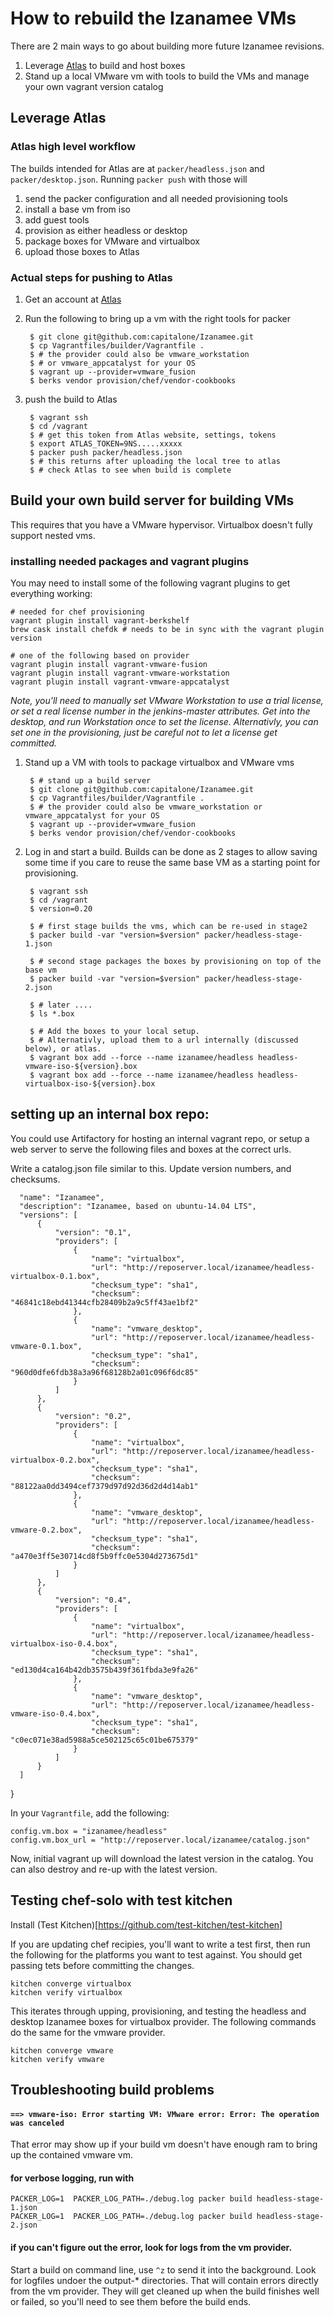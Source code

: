 
# How to rebuild the Izanamee VMs

There are 2 main ways to go about building more future Izanamee revisions.

1. Leverage [Atlas](https://atlas.hashicorp.com/) to build and host boxes
2. Stand up a local VMware vm with tools to build the VMs and manage
   your own vagrant version catalog

## Leverage Atlas

### Atlas high level workflow
The builds intended for Atlas are at `packer/headless.json` and `packer/desktop.json`.
Running `packer push` with those will

1. send the packer configuration and all needed provisioning tools
1. install a base vm from iso
1. add guest tools
1. provision as either headless or desktop
1. package boxes for VMware and virtualbox
1. upload those boxes to Atlas

### Actual steps for pushing to Atlas

1. Get an account at [Atlas](https://atlas.hashicorp.com/)

2. Run the following to bring up a vm with the right tools for packer

        $ git clone git@github.com:capitalone/Izanamee.git
        $ cp Vagrantfiles/builder/Vagrantfile .
        $ # the provider could also be vmware_workstation
        $ # or vmware_appcatalyst for your OS
        $ vagrant up --provider=vmware_fusion
        $ berks vendor provision/chef/vendor-cookbooks

3. push the build to Atlas

        $ vagrant ssh
        $ cd /vagrant
        $ # get this token from Atlas website, settings, tokens
        $ export ATLAS_TOKEN=9NS.....xxxxx
        $ packer push packer/headless.json
        $ # this returns after uploading the local tree to atlas
        $ # check Atlas to see when build is complete

## Build your own build server for building VMs

This requires that you have a VMware hypervisor.  Virtualbox doesn't fully
support nested vms.


### installing needed packages and vagrant plugins
You may need to install some of the following vagrant plugins to get everything working:


    # needed for chef provisioning
    vagrant plugin install vagrant-berkshelf
    brew cask install chefdk # needs to be in sync with the vagrant plugin version

    # one of the following based on provider
    vagrant plugin install vagrant-vmware-fusion
    vagrant plugin install vagrant-vmware-workstation
    vagrant plugin install vagrant-vmware-appcatalyst


*Note, you'll need to manually set VMware Workstation to use a trial license,
 or set a real license number in the jenkins-master attributes.  Get into
 the desktop, and run Workstation once to set the license.  Alternativly, you can
 set one in the provisioning, just be careful not to let a license get committed.*

1. Stand up a VM with tools to package virtualbox and VMware vms

        $ # stand up a build server
        $ git clone git@github.com:capitalone/Izanamee.git
        $ cp Vagrantfiles/builder/Vagrantfile .
        $ # the provider could also be vmware_workstation or vmware_appcatalyst for your OS
        $ vagrant up --provider=vmware_fusion
        $ berks vendor provision/chef/vendor-cookbooks


1. Log in and start a build.
   Builds can be done as 2 stages to allow saving some time if you care to reuse
   the same base VM as a starting point for provisioning.

        $ vagrant ssh
        $ cd /vagrant
        $ version=0.20

        $ # first stage builds the vms, which can be re-used in stage2
        $ packer build -var "version=$version" packer/headless-stage-1.json

        $ # second stage packages the boxes by provisioning on top of the base vm
        $ packer build -var "version=$version" packer/headless-stage-2.json

        $ # later ....
        $ ls *.box

        $ # Add the boxes to your local setup.
        $ # Alternativly, upload them to a url internally (discussed below), or atlas.
        $ vagrant box add --force --name izanamee/headless headless-vmware-iso-${version}.box
        $ vagrant box add --force --name izanamee/headless headless-virtualbox-iso-${version}.box


## setting up an internal box repo:

You could use Artifactory for hosting an internal vagrant repo, or setup a web server
to serve the following files and boxes at the correct urls.

Write a catalog.json file similar to this.  Update version numbers, and checksums.

      "name": "Izanamee",
      "description": "Izanamee, based on ubuntu-14.04 LTS",
      "versions": [
          {
              "version": "0.1",
              "providers": [
                  {
                      "name": "virtualbox",
                      "url": "http://reposerver.local/izanamee/headless-virtualbox-0.1.box",
                      "checksum_type": "sha1",
                      "checksum": "46841c18ebd41344cfb28409b2a9c5ff43ae1bf2"
                  },
                  {
                      "name": "vmware_desktop",
                      "url": "http://reposerver.local/izanamee/headless-vmware-0.1.box",
                      "checksum_type": "sha1",
                      "checksum": "960d0dfe6fdb38a3a96f68128b2a01c096f6dc85"
                  }
              ]
          },
          {
              "version": "0.2",
              "providers": [
                  {
                      "name": "virtualbox",
                      "url": "http://reposerver.local/izanamee/headless-virtualbox-0.2.box",
                      "checksum_type": "sha1",
                      "checksum": "88122aa0dd3494cef7379d97d92d36d2d4d14ab1"
                  },
                  {
                      "name": "vmware_desktop",
                      "url": "http://reposerver.local/izanamee/headless-vmware-0.2.box",
                      "checksum_type": "sha1",
                      "checksum": "a470e3ff5e30714cd8f5b9ffc0e5304d273675d1"
                  }
              ]
          },
          {
              "version": "0.4",
              "providers": [
                  {
                      "name": "virtualbox",
                      "url": "http://reposerver.local/izanamee/headless-virtualbox-iso-0.4.box",
                      "checksum_type": "sha1",
                      "checksum": "ed130d4ca164b42db3575b439f361fbda3e9fa26"
                  },
                  {
                      "name": "vmware_desktop",
                      "url": "http://reposerver.local/izanamee/headless-vmware-iso-0.4.box",
                      "checksum_type": "sha1",
                      "checksum": "c0ec071e38ad5988a5ce502125c65c01be675379"
                  }
              ]
          }
      ]
  }

In your `Vagrantfile`, add the following:

    config.vm.box = "izanamee/headless"
    config.vm.box_url = "http://reposerver.local/izanamee/catalog.json"

Now, initial vagrant up will download the latest version in the catalog.  You can also destroy
and re-up with the latest version.


## Testing chef-solo with test kitchen

Install (Test Kitchen)[https://github.com/test-kitchen/test-kitchen]

If you are updating chef recipies, you'll want to write a test first,
then run the following for the platforms you want to test against.  You
should get passing tets before committing the changes.

    kitchen converge virtualbox
    kitchen verify virtualbox

This iterates through upping, provisioning, and testing the headless and desktop
Izanamee boxes for virtualbox provider.  The following commands do the same for the
vmware provider.

    kitchen converge vmware
    kitchen verify vmware

## Troubleshooting build problems

#### `==> vmware-iso: Error starting VM: VMware error: Error: The operation was canceled`

That error may show up if your build vm doesn't have enough ram to bring up the contained vmware vm.

#### for verbose logging, run with

    PACKER_LOG=1  PACKER_LOG_PATH=./debug.log packer build headless-stage-1.json
    PACKER_LOG=1  PACKER_LOG_PATH=./debug.log packer build headless-stage-2.json

#### if you can't figure out the error, look for logs from the vm provider.

Start a build on command line, use `^z` to send it into the background.  Look for
logfiles undoer the output-* directories.  That will contain errors directly from
the vm provider.  They will get cleaned up when the build finishes well or failed,
so you'll need to see them before the build ends.
